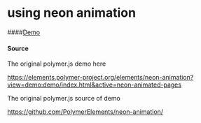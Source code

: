 # using neon animation 

####[Demo](http://easonpai.github.io/using-neon-animation/)

#### Source
The original polymer.js demo here
  
  https://elements.polymer-project.org/elements/neon-animation?view=demo:demo/index.html&active=neon-animated-pages  


The original polymer.js source of demo
  
  https://github.com/PolymerElements/neon-animation/  


